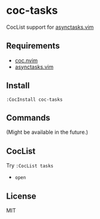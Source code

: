 # coc-tasks

CocList support for [asynctasks.vim](https://github.com/skywind3000/asynctasks.vim)

## Requirements

- [coc.nvim](https://github.com/neoclide/coc.nvim)
- [asynctasks.vim](https://github.com/skywind3000/asynctasks.vim)

## Install

```
:CocInstall coc-tasks
```

## Commands

(Might be available in the future.)

## CocList

Try `:CocList tasks`

- `open`

## License

MIT
